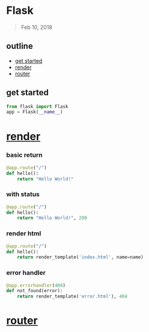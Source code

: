 # Flask
> Feb 10, 2018

## **outline**	
- [get started](#getstarted)
- [render](#render)
- [router](#router)

<div id="getstarted"></div> 

## get started

```python
from flask import Flask
app = Flask(__name__)
```

<div id="render"></div>

# [render](#)


### basic return

```python
@app.route("/")
def hello():
	return "Hello World!"
```

### with status

```python
@app.route("/")
def hello():
	return "Hello World!", 200
```

### render html

```python
@app.route("/")
def hello():
	return render_template('index.html', name=name)
```

### error handler

```python
@app.errorhandler(404)
def not_found(error):
    return render_template('error.html'), 404
```

<div id="router"></div>

# [router](#)

```python
```
